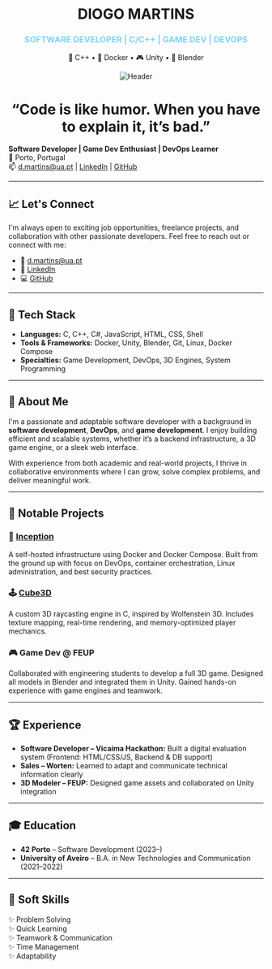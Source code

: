 <p align="center">
  <h1 align="center">DIOGO MARTINS</h1>
  <h3 align="center" style="color: #7dd3fc">SOFTWARE DEVELOPER | C/C++ | GAME DEV | DEVOPS</h3>
  <p align="center">🚀 C++  •  🐳 Docker  •  🎮 Unity  •  🔺 Blender</p>
</p>

<p align="center">
  <img src="https://readme-typing-svg.demolab.com?font=Fira+Code&size=30&duration=2000&pause=1000&color=4FC3F7&center=true&vCenter=true&width=800&height=100&lines=DIOGO+MARTINS;SOFTWARE+DEV+%7C+C%2FC%2B%2B+%7C+GAME+DEV+%7C+DEVOPS" alt="Header"/>
</p>

<p>
<h1 align="center">“Code is like humor. When you have to explain it, it’s bad.” </h1>

**Software Developer | Game Dev Enthusiast | DevOps Learner**  
📍 Porto, Portugal  
📫 d.martins@ua.pt | [LinkedIn](https://www.linkedin.com/in/diogo-martins-ua/) | [GitHub](https://github.com/DiogoMartins42)

---

## 📈 Let's Connect

I'm always open to exciting job opportunities, freelance projects, and collaboration with other passionate developers. Feel free to reach out or connect with me:

- 📧 d.martins@ua.pt
- 💼 [LinkedIn](https://www.linkedin.com/in/diogo-martins-ua/)
- 💻 [GitHub](https://github.com/DiogoMartins42)

---

## 🧠 Tech Stack

- **Languages:** C, C++, C#, JavaScript, HTML, CSS, Shell
- **Tools & Frameworks:** Docker, Unity, Blender, Git, Linux, Docker Compose
- **Specialties:** Game Development, DevOps, 3D Engines, System Programming

---

## 👋 About Me

I'm a passionate and adaptable software developer with a background in **software development**, **DevOps**, and **game development**. I enjoy building efficient and scalable systems, whether it’s a backend infrastructure, a 3D game engine, or a sleek web interface.

With experience from both academic and real-world projects, I thrive in collaborative environments where I can grow, solve complex problems, and deliver meaningful work.

---

## 🔧 Notable Projects

### 🚢 [Inception](https://github.com/DiogoMartins42/42-Cursus-Inception)
A self-hosted infrastructure using Docker and Docker Compose. Built from the ground up with focus on DevOps, container orchestration, Linux administration, and best security practices.

### 🕹️ [Cube3D](https://github.com/DiogoMartins42/42-Cursus_Cub3d)
A custom 3D raycasting engine in C, inspired by Wolfenstein 3D. Includes texture mapping, real-time rendering, and memory-optimized player mechanics.

### 🎮 Game Dev @ FEUP
Collaborated with engineering students to develop a full 3D game. Designed all models in Blender and integrated them in Unity. Gained hands-on experience with game engines and teamwork.

---

## 🏆 Experience

- **Software Developer – Vicaima Hackathon:** Built a digital evaluation system (Frontend: HTML/CSS/JS, Backend & DB support)
- **Sales – Worten:** Learned to adapt and communicate technical information clearly
- **3D Modeler – FEUP:** Designed game assets and collaborated on Unity integration

---

## 🎓 Education

- **42 Porto** – Software Development (2023–)
- **University of Aveiro** – B.A. in New Technologies and Communication (2021–2022)

---

## 🧩 Soft Skills

✨ Problem Solving  
✨ Quick Learning  
✨ Teamwork & Communication  
✨ Time Management  
✨ Adaptability  
